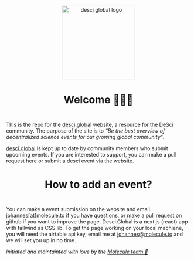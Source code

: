 
<div align="center" style="margin-top: 1em; margin-bottom: 3em;">
  <a href="https://desci.global"><img alt="desci global logo" src="./desci-global.png" alt="desci.global" width="200"></a>
  <h1>Welcome 👋🌐🔬</h1>
</div>

This is the repo for the [desci.global](https://desci.global) website, a resource for the DeSci community. The purpose of the site is to _“Be the best overview of decentralized science events for our growing global community"_.

[desci.global](https://desci.global/) is kept up to date by community members who submit upcoming events. If you are interested to support, you can make a pull request here or submit a desci event via the website.



<div align="center" style="margin-top: 1em; margin-bottom: 3em;">

  <h1>How to add an event?</h1>
</div>

You can make a event submission on the website and email johannes[at]molecule.to if you have questions, or make a pull request on github if you want to improve the page. Desci.Global is a next.js (react) app with tailwind as CSS lib. To get the page working on your local machiene, you will need the airtable api key, email me at johannes@molecule.to and we will set you up in no time.

*Initiated and maintainted with love by the [Molecule team 💙](https://www.molecule.to/about-us)*

